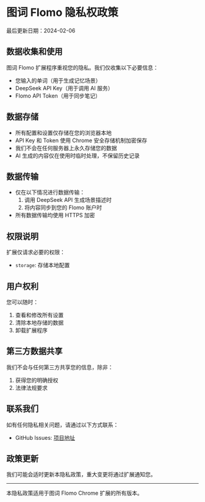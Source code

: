 # 图词 Flomo 隐私权政策

最后更新日期：2024-02-06

## 数据收集和使用

图词 Flomo 扩展程序重视您的隐私。我们仅收集以下必要信息：
- 您输入的单词（用于生成记忆场景）
- DeepSeek API Key（用于调用 AI 服务）
- Flomo API Token（用于同步笔记）



## 数据存储

- 所有配置和设置仅存储在您的浏览器本地
- API Key 和 Token 使用 Chrome 安全存储机制加密保存
- 我们不会在任何服务器上永久存储您的数据
- AI 生成的内容仅在使用时临时处理，不保留历史记录

## 数据传输

- 仅在以下情况进行数据传输：
  1. 调用 DeepSeek API 生成场景描述时
  2. 将内容同步到您的 Flomo 账户时
- 所有数据传输均使用 HTTPS 加密

## 权限说明

扩展仅请求必要的权限：
- `storage`: 存储本地配置

## 用户权利

您可以随时：
1. 查看和修改所有设置
2. 清除本地存储的数据
3. 卸载扩展程序

## 第三方数据共享

我们不会与任何第三方共享您的信息，除非：
1. 获得您的明确授权
2. 法律法规要求

## 联系我们

如有任何隐私相关问题，请通过以下方式联系：

- GitHub Issues: [项目地址](https://github.com/Harryleft/tuci-flomo/issues)

## 政策更新

我们可能会适时更新本隐私政策，重大变更将通过扩展通知您。

---

本隐私政策适用于图词 Flomo Chrome 扩展的所有版本。 